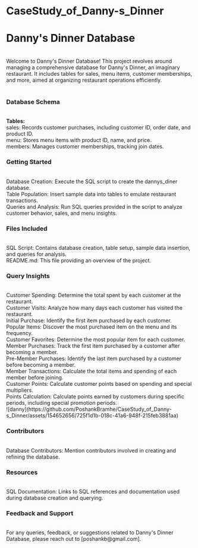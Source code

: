 # CaseStudy_of_Danny-s_Dinner <br>
<h1>Danny's Dinner Database</h1> <br>
Welcome to Danny's Dinner Database! This project revolves around managing a comprehensive database for Danny's Dinner, an imaginary restaurant. It includes tables for sales, menu items, customer memberships, and more, aimed at organizing restaurant operations efficiently.<br>
<br>
<h3>Database Schema</h3><br>
<b>Tables:</b><br>
sales: Records customer purchases, including customer ID, order date, and product ID.<br>
menu: Stores menu items with product ID, name, and price.<br>
members: Manages customer memberships, tracking join dates.<br>
<h3>Getting Started</h3><br>
Database Creation: Execute the SQL script to create the dannys_diner database.<br>
Table Population: Insert sample data into tables to emulate restaurant transactions.<br>
Queries and Analysis: Run SQL queries provided in the script to analyze customer behavior, sales, and menu insights.<br>
<h3>Files Included</h3><br>
SQL Script: Contains database creation, table setup, sample data insertion, and queries for analysis.<br>
README.md: This file providing an overview of the project.<br>
<h3>Query Insights</h3><br>
Customer Spending: Determine the total spent by each customer at the restaurant.<br>
Customer Visits: Analyze how many days each customer has visited the restaurant.<br>
Initial Purchase: Identify the first item purchased by each customer.<br>
Popular Items: Discover the most purchased item on the menu and its frequency.<br>
Customer Favorites: Determine the most popular item for each customer.<br>
Member Purchases: Track the first item purchased by a customer after becoming a member.<br>
Pre-Member Purchases: Identify the last item purchased by a customer before becoming a member.<br>
Member Transactions: Calculate the total items and spending of each member before joining.<br>
Customer Points: Calculate customer points based on spending and special multipliers.<br>
Points Calculation: Calculate points earned by customers during specific periods, including special promotion periods.<br>![danny](https://github.com/PoshankBramhe/CaseStudy_of_Danny-s_Dinner/assets/154652656/725f1d1b-018c-41a6-948f-215feb3881aa)

<h3>Contributors</h3><br>
Database Contributors: Mention contributors involved in creating and refining the database.<br>
<h3>Resources</h3><br>
SQL Documentation: Links to SQL references and documentation used during database creation and querying.<br>
<h3>Feedback and Support</h3><br>
For any queries, feedback, or suggestions related to Danny's Dinner Database, please reach out to [poshankb@gmail.com].
